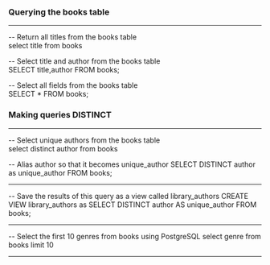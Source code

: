 ### Querying the books table
_________________________________________
-- Return all titles from the books table  
select title from books

-- Select title and author from the books table  
SELECT title,author
FROM books;

-- Select all fields from the books table  
SELECT *
FROM books;


### Making queries DISTINCT
_________________________________________
-- Select unique authors from the books table  
select distinct author from books



-- Alias author so that it becomes unique_author
SELECT DISTINCT author as unique_author
FROM books;

_________________________________________

-- Save the results of this query as a view called library_authors
CREATE VIEW library_authors as
SELECT DISTINCT author AS unique_author
FROM books;

_________________________________________

-- Select the first 10 genres from books using PostgreSQL
select genre from books
limit 10

_________________________________________

